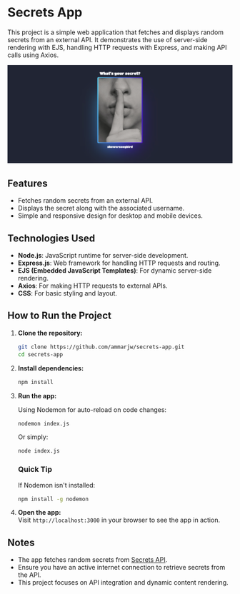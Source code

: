 # Secrets App

This project is a simple web application that fetches and displays random secrets from an external API. It demonstrates the use of server-side rendering with EJS, handling HTTP requests with Express, and making API calls using Axios.

![Project Screenshot](public/images/secrets-app.png)

## Features
- Fetches random secrets from an external API.
- Displays the secret along with the associated username.
- Simple and responsive design for desktop and mobile devices.

## Technologies Used
- **Node.js**: JavaScript runtime for server-side development.
- **Express.js**: Web framework for handling HTTP requests and routing.
- **EJS (Embedded JavaScript Templates)**: For dynamic server-side rendering.
- **Axios**: For making HTTP requests to external APIs.
- **CSS**: For basic styling and layout.

## How to Run the Project

1. **Clone the repository:**

   ```bash
   git clone https://github.com/ammarjw/secrets-app.git
   cd secrets-app
   ```

2. **Install dependencies:**

   ```bash
   npm install
   ```

3. **Run the app:**

   Using Nodemon for auto-reload on code changes:
   ```bash
   nodemon index.js
   ```
   Or simply:
   ```bash
   node index.js
   ```

   ### Quick Tip
   If Nodemon isn't installed:
   ```bash
   npm install -g nodemon
   ```

4. **Open the app:**  
   Visit `http://localhost:3000` in your browser to see the app in action.

## Notes
- The app fetches random secrets from [Secrets API](https://secrets-api.appbrewery.com).
- Ensure you have an active internet connection to retrieve secrets from the API.
- This project focuses on API integration and dynamic content rendering.

